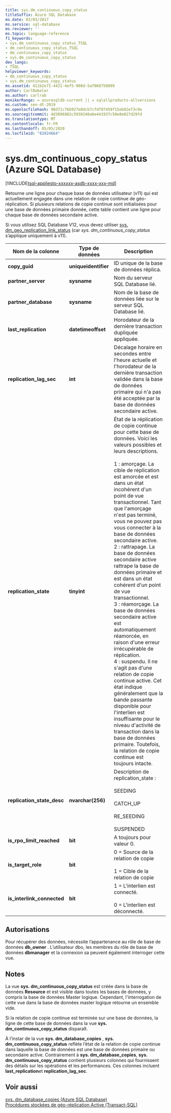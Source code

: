 ```yaml
---
title: sys.dm_continuous_copy_status
titleSuffix: Azure SQL Database
ms.date: 03/03/2017
ms.service: sql-database
ms.reviewer: ''
ms.topic: language-reference
f1_keywords:
- sys.dm_continuous_copy_status_TSQL
- dm_continuous_copy_status_TSQL
- dm_continuous_copy_status
- sys.dm_continuous_copy_status
dev_langs:
- TSQL
helpviewer_keywords:
- dm_continuous_copy_status
- sys.dm_continuous_copy_status
ms.assetid: 411b2e71-4421-4ef5-900d-5af068750899
author: CarlRabeler
ms.author: carlrab
monikerRange: = azuresqldb-current || = sqlallproducts-allversions
ms.custom: seo-dt-2019
ms.openlocfilehash: 98d71c76b927e0dcb7cfdf87459f15eb82ef3c9e
ms.sourcegitcommit: 4d3896882c5930248a6e441937c50e8e027d29fd
ms.translationtype: MT
ms.contentlocale: fr-FR
ms.lasthandoff: 05/05/2020
ms.locfileid: "82824664"
---
```

# <a name="sysdm_continuous_copy_status-azure-sql-database"></a>sys.dm_continuous_copy_status (Azure SQL Database)
[!INCLUDE[tsql-appliesto-xxxxxx-asdb-xxxx-xxx-md](../../includes/tsql-appliesto-xxxxxx-asdb-xxxx-xxx-md.md)]

  Retourne une ligne pour chaque base de données utilisateur (v11) qui est actuellement engagée dans une relation de copie continue de géo-réplication. Si plusieurs relations de copie continue sont initialisées pour une base de données primaire donnée, cette table contient une ligne pour chaque base de données secondaire active.  
  
Si vous utilisez SQL Database V12, vous devez utiliser [sys. dm_geo_replication_link_status](../../relational-databases/system-dynamic-management-views/sys-dm-geo-replication-link-status-azure-sql-database.md) (car *sys. dm_continuous_copy_status* s’applique uniquement à v11).

  
|Nom de la colonne|Type de données|Description|  
|-----------------|---------------|-----------------|  
|**copy_guid**|**uniqueidentifier**|ID unique de la base de données réplica.|  
|**partner_server**|**sysname**|Nom du serveur SQL Database lié.|  
|**partner_database**|**sysname**|Nom de la base de données liée sur le serveur SQL Database lié.|  
|**last_replication**|**datetimeoffset**|Horodateur de la dernière transaction dupliquée appliquée.|  
|**replication_lag_sec**|**int**|Décalage horaire en secondes entre l'heure actuelle et l'horodateur de la dernière transaction validée dans la base de données primaire qui n'a pas été acceptée par la base de données secondaire active.|  
|**replication_state**|**tinyint**|État de la réplication de copie continue pour cette base de données. Voici les valeurs possibles et leurs descriptions.<br /><br /> 1 : amorçage. La cible de réplication est amorcée et est dans un état incohérent d'un point de vue transactionnel. Tant que l'amorçage n'est pas terminé, vous ne pouvez pas vous connecter à la base de données secondaire active. <br />2 : rattrapage. La base de données secondaire active rattrape la base de données primaire et est dans un état cohérent d'un point de vue transactionnel.<br />3 : réamorçage. La base de données secondaire active est automatiquement réamorcée, en raison d'une erreur irrécupérable de réplication.<br />4 : suspendu. Il ne s'agit pas d'une relation de copie continue active. Cet état indique généralement que la bande passante disponible pour l'interlien est insuffisante pour le niveau d'activité de transaction dans la base de données primaire. Toutefois, la relation de copie continue est toujours intacte.|  
|**replication_state_desc**|**nvarchar(256)**|Description de replication_state :<br /><br /> SEEDING<br /><br /> CATCH_UP<br /><br /> RE_SEEDING<br /><br /> SUSPENDED|  
|**is_rpo_limit_reached**|**bit**|A toujours pour valeur 0.|  
|**is_target_role**|**bit**|0 = Source de la relation de copie<br /><br /> 1 = Cible de la relation de copie|  
|**is_interlink_connected**|**bit**|1 = L'interlien est connecté.<br /><br /> 0 = L'interlien est déconnecté.|  
  
## <a name="permissions"></a>Autorisations  
 Pour récupérer des données, nécessite l’appartenance au rôle de base de données **db_owner** . L’utilisateur dbo, les membres du rôle de base de données **dbmanager** et la connexion sa peuvent également interroger cette vue.  
  
## <a name="remarks"></a>Notes  
 La vue **sys. dm_continuous_copy_status** est créée dans la base de données **Resource** et est visible dans toutes les bases de données, y compris la base de données Master logique. Cependant, l'interrogation de cette vue dans la base de données master logique retourne un ensemble vide.  
  
 Si la relation de copie continue est terminée sur une base de données, la ligne de cette base de données dans la vue **sys. dm_continuous_copy_status** disparaît.  
  
 À l’instar de la vue **sys. dm_database_copies** , **sys. dm_continuous_copy_status** reflète l’état de la relation de copie continue dans laquelle la base de données est une base de données primaire ou secondaire active. Contrairement à **sys. dm_database_copies**, **sys. dm_continuous_copy_status** contient plusieurs colonnes qui fournissent des détails sur les opérations et les performances. Ces colonnes incluent **last_replication**et **replication_lag_sec**.  
  
## <a name="see-also"></a>Voir aussi  
 [sys. dm_database_copies &#40;Azure SQL Database&#41;](../../relational-databases/system-dynamic-management-views/sys-dm-database-copies-azure-sql-database.md)   
 [Procédures stockées de géo-réplication Active &#40;Transact-SQL&#41;](https://msdn.microsoft.com/library/81658ee4-4422-4d73-bf7a-86a07422cb0d)  
  
  
